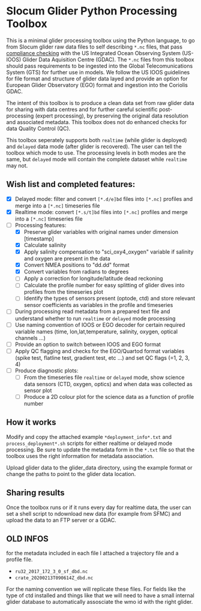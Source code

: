 # Slocum Glider Python Processing Toolbox

This is a minimal glider processing toolbox using the Python language, to go from Slocum glider raw data files to self describing `*.nc` files, that pass  [compliance checking](https://compliance.ioos.us/index.html "compliance checking") with the US Integrated Ocean Observing System (US-IOOS) Glider Data Aquisition Centre (GDAC). The `*.nc` files from this toolbox should pass requirements to be ingested into the Global Telecomunications System (GTS) for further use in models. We follow the US IOOS guidelines for file format and structure of glider data layed and provide an option for European Glider Observatory (EGO) format and ingestion into the Coriolis GDAC. 

The intent of this toolbox is to produce a clean data set from raw glider data for sharing with data centres and for further careful scientific post-processing (expert processing), by preserving the original data resolution and associated metadata. This toolbox does not do enhanced checks for data Quality Control (QC).

This toolbox seperately supports both `realtime` (while glider is deployed) and `delayed` data mode (after glider is recovered). The user can tell the toolbox which mode to use. The processing levels in both modes are the same, but `delayed` mode will contain the complete dataset while `realtime` may not.

## Wish list and completed features: 

- [x] Delayed mode: filter and convert `[*.d/e]bd` files into `[*.nc]` profiles and merge into a `[*.nc]` timeseries file
- [x] Realtime mode: convert `[*.s/t]bd` files into `[*.nc]` profiles and merge into a `[*.nc]` timeseries file
- [ ] Processing features:
	- [x] Preserve glider variables with original names under dimension [timestamp]
	- [x] Calculate salinity
	- [x] Apply salinity compensation to "sci_oxy4_oxygen" variable if salinity and oxygen are present in the data
	- [x] Convert NMEA positions to "dd.dd" format 
	- [x] Convert variables from radians to degrees
	- [ ] Apply a correction for longitude/latitude dead reckoning
	- [ ] Calculate the profile number for easy splitting of glider dives into profiles from the timeseries plot
	- [ ] Identify the types of sensors present (optode, ctd) and store relevant sensor coefficients as variables in the profile and timeseries
- [ ] During processing read metadata from a prepared text file and understand whether to run `realtime` or `delayed` mode processing
- [ ] Use naming convention of IOOS or EGO decoder for certain required variable names (time, lon,lat,temperature, salinity, oxygen, optical channels ...)
- [ ] Provide an option to switch between IOOS and EGO format
- [ ] Apply QC flagging and checks for the EGO/Quartod format variables (spike test, flatline test, gradient test, etc ...) and set QC flags (=1, 2, 3, 4)
- [ ] Produce diagnostic plots:
	- [ ] From the timeseries file `realtime` or `delayed` mode, show science data sensors (CTD, oxygen, optics) and when data was collected as sensor plot
	- [ ] Produce a 2D colour plot for the science data as a function of profile number 
 
## How it works

Modify and copy the attached example `*deployment_info*.txt` and `process_deployment*.sh` scripts for either realtime or delayed mode processing.
Be sure to update the metadata form in the `*.txt` file so that the toolbox uses the right information for metadata association.

Upload glider data to the glider_data directory, using the example format or change the paths to point to the glider data location. 

## Sharing results

Once the toolbox runs or if it runs every day for realtime data, the user can set a shell script to ndownload new data (for example from SFMC) and upload the data to an FTP server or a GDAC.


## OLD INFOS

for the metadata included in each file I attached a trajectory file and a profile file.

- `ru32_2017_172_3_0_sf_dbd.nc`
- `crate_20200213T090614Z_dbd.nc`



For the naming convention we will replicate these files. For fields like the type of ctd installed and things like that we will need to have a small internal glider database to automatically assosciate the wmo id with the right glider.




					

					
